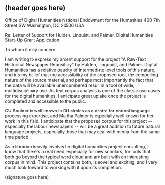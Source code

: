 (header goes here)
------------------

Office of Digital Humanities
National Endowment for the Humanities
400 7th Street SW
Washington, DC 20506
USA

Re: Letter of Support for Hulden, Linquist, and Palmer, Digital Humanities Start-Up Grant Application

To whom it may concern:

I am writing to express my ardent support for the project "A Raw-Text Historical Newspaper Repository" by Hulden, Lingquist, and Palmer. Digital Humanities has a relative paucity of intermediate level tools of this nature, and it's my belief that the accessibility of the proposed tool, the compelling nature of the source material, and perhaps most importantly the fact that the data will be available unencumbered result in a tool of wide, multidisciplinary use. As text corpus analysis is one of the classic use cases for the digital humanities, I anticipate great uptake once the project is completed and accessible to the public.

CU Boulder is well known in DH circles as a centre for natural language processing expertise, and Martha Palmer is especially well known for her work in this field. I anticipate that the proposed corpus for this project -- especially the labour newspapers -- will be a great addition to future natural language projects, especially those that may deal with media from the same time period.

As a librarian heavily involved in digital humanities project consulting, I know that there's a real need, especially for new scholars, for tools that both go beyond the typical word cloud and are built with an interesting corpus in mind. This project contains both, is novel and exciting, and I very much look forward to working with it upon its completion.


(signature goes here)

